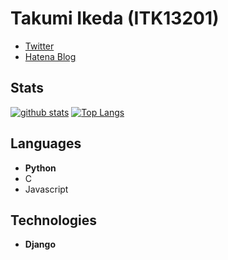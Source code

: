# Takumi Ikeda (ITK13201)

- [Twitter](https://twitter.com/itk13201)
- [Hatena Blog](https://itk13201.hatenablog.com/)

## Stats

[![github stats](https://github-readme-stats.vercel.app/api?username=ITK13201&show_icons=true)](https://github.com/anuraghazra/github-readme-stats)
[![Top Langs](https://github-readme-stats.vercel.app/api/top-langs/?username=ITK13201&exclude_repo=HellGame,ADSB2-19)](https://github.com/anuraghazra/github-readme-stats)

## Languages

- **Python**
- C
- Javascript

## Technologies

- **Django**
